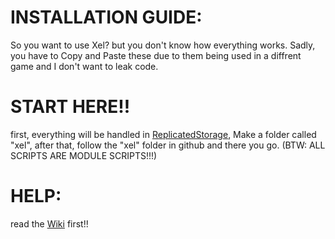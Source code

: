 # INSTALLATION GUIDE:
So you want to use Xel? but you don't know how everything works. Sadly, you have to Copy and Paste these due to them being used in a diffrent game and I don't want to leak code.

# START HERE!!
first, everything will be handled in [ReplicatedStorage](https://create.roblox.com/docs/reference/engine/classes/ReplicatedStorage), Make a folder called "xel", after that, follow the "xel" folder in github and there you go. (BTW: ALL SCRIPTS ARE MODULE SCRIPTS!!!)

# HELP:
read the [Wiki](https://github.com/RayeDev/Xel/wiki) first!!

